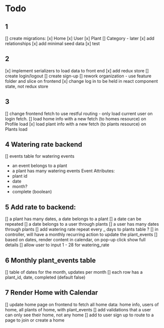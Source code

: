 # Todo

## 1
[] create migrations:
   [x] Home
   [x] User
   [x] Plant
   [] Category - later
[x] add relationships
[x] add minimal seed data
[x] test

## 2
[x] implement serializers to load data to front end
[x] add redux store
[] create login/logout
[] create sign-up
[] rework organization - use feature folder and slice on frontend
[x] change log in to be held in react component state, not redux store

## 3
[] change frontend fetch to use restful routing - only load current user on login fetch.
[] load home info with a new fetch (to homes resource) on Profile load
[x] load plant info with a new fetch (to plants resource) on Plants load

## 4 Watering rate backend
[] events table for watering events
 - an event belongs to a plant
 - a plant has many watering events
 Event Attributes:
 - plant id
 - date
 - month?
 - complete (boolean)

 ## 5 Add rate to backend:
 [] a plant has many dates, a date belongs to a plant
 [] a date can be repeated
 [] a date belongs to a user through plants
 [] a user has many dates through plants
 [] add watering rate repeat every _ days to plants table ?
 [] in controller, will have a monthly recurring action to update the plant_events
 [] based on dates, render content in calendar, on pop-up click show full details
 [] allow user to input 1 - 28 for watering_rate

 ## 6 Monthly plant_events table
 [] table of dates for the month, updates per month
 [] each row has a plant_id, date, completed (default false)


## 7 Render Home with Calendar
[] update home page on frontend to fetch all home data: home info, users of home, all plants of home, with plant_events
[] add validations that a user can only see their home, not any home
[] add to user sign up to route to a page to join or create a home
